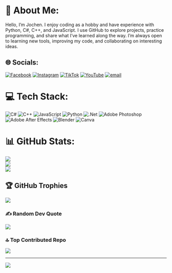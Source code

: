 # 💫 About Me:
Hello, I’m Jochen. I enjoy coding as a hobby and have experience with Python, C#, C++, and JavaScript. I use GitHub to explore projects, practice programming, and share what I’ve learned along the way. I’m always open to learning new tools, improving my code, and collaborating on interesting ideas.


## 🌐 Socials:
[![Facebook](https://img.shields.io/badge/Facebook-%231877F2.svg?logo=Facebook&logoColor=white)](https://facebook.com/venz.jochen.77) [![Instagram](https://img.shields.io/badge/Instagram-%23E4405F.svg?logo=Instagram&logoColor=white)](https://instagram.com/jochen_galera) [![TikTok](https://img.shields.io/badge/TikTok-%23000000.svg?logo=TikTok&logoColor=white)](https://tiktok.com/@joxglraz) [![YouTube](https://img.shields.io/badge/YouTube-%23FF0000.svg?logo=YouTube&logoColor=white)](https://youtube.com/@UCYqqNySZAhUsilsHNR-mOYg) [![email](https://img.shields.io/badge/Email-D14836?logo=gmail&logoColor=white)](mailto:venzjochengalera06@gmail.com) 

# 💻 Tech Stack:
![C#](https://img.shields.io/badge/c%23-%23239120.svg?style=plastic&logo=csharp&logoColor=white) ![C++](https://img.shields.io/badge/c++-%2300599C.svg?style=plastic&logo=c%2B%2B&logoColor=white) ![JavaScript](https://img.shields.io/badge/javascript-%23323330.svg?style=plastic&logo=javascript&logoColor=%23F7DF1E) ![Python](https://img.shields.io/badge/python-3670A0?style=plastic&logo=python&logoColor=ffdd54) ![.Net](https://img.shields.io/badge/.NET-5C2D91?style=plastic&logo=.net&logoColor=white) ![Adobe Photoshop](https://img.shields.io/badge/adobe%20photoshop-%2331A8FF.svg?style=plastic&logo=adobe%20photoshop&logoColor=white) ![Adobe After Effects](https://img.shields.io/badge/Adobe%20After%20Effects-9999FF.svg?style=plastic&logo=Adobe%20After%20Effects&logoColor=white) ![Blender](https://img.shields.io/badge/blender-%23F5792A.svg?style=plastic&logo=blender&logoColor=white) ![Canva](https://img.shields.io/badge/Canva-%2300C4CC.svg?style=plastic&logo=Canva&logoColor=white) 
# 📊 GitHub Stats:
![](https://github-readme-stats.vercel.app/api?username=vchen338-dev&theme=transparent&hide_border=true&include_all_commits=true&count_private=false)<br/>
![](https://nirzak-streak-stats.vercel.app/?user=vchen338-dev&theme=transparent&hide_border=true)<br/>
![](https://github-readme-stats.vercel.app/api/top-langs/?username=vchen338-dev&theme=transparent&hide_border=true&include_all_commits=true&count_private=false&layout=compact)

## 🏆 GitHub Trophies
![](https://github-profile-trophy.vercel.app/?username=vchen338-dev&theme=synthwave&no-frame=false&no-bg=true&margin-w=4)

### ✍️ Random Dev Quote
![](https://quotes-github-readme.vercel.app/api?type=horizontal&theme=radical)

### 🔝 Top Contributed Repo
![](https://github-contributor-stats.vercel.app/api?username=vchen338-dev&limit=5&theme=synthwave&combine_all_yearly_contributions=true)

---
[![](https://visitcount.itsvg.in/api?id=vchen338-dev&icon=9&color=10)](https://visitcount.itsvg.in)

<!-- Proudly created with GPRM ( https://gprm.itsvg.in ) -->
